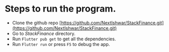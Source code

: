 # Steps to run the program.
* Clone the github repo [https://github.com/NextIshwar/StackFinance.git](https://github.com/NextIshwar/StackFinance.git)
* Go to *StackFinance* directory.
* Run `Flutter pub get` to get all the dependencies.
* Run `Flutter run` or press `F5` to debug the app.
